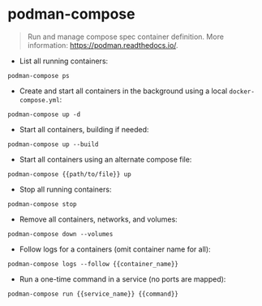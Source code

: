 # podman-compose

> Run and manage compose spec container definition.
> More information: <https://podman.readthedocs.io/>.

- List all running containers:

`podman-compose ps`

- Create and start all containers in the background using a local `docker-compose.yml`:

`podman-compose up -d`

- Start all containers, building if needed:

`podman-compose up --build`

- Start all containers using an alternate compose file:

`podman-compose {{path/to/file}} up`

- Stop all running containers:

`podman-compose stop`

- Remove all containers, networks, and volumes:

`podman-compose down --volumes`

- Follow logs for a containers (omit container name for all):

`podman-compose logs --follow {{container_name}}`

- Run a one-time command in a service (no ports are mapped):

`podman-compose run {{service_name}} {{command}}`

